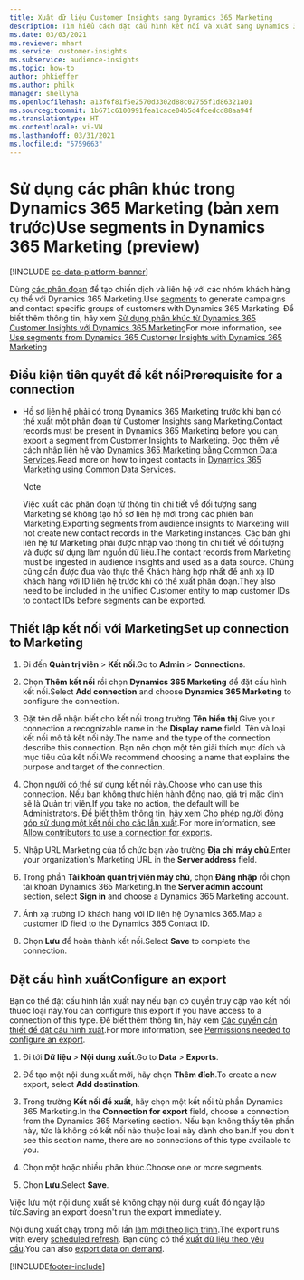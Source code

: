 ```yaml
---
title: Xuất dữ liệu Customer Insights sang Dynamics 365 Marketing
description: Tìm hiểu cách đặt cấu hình kết nối và xuất sang Dynamics 365 Marketing.
ms.date: 03/03/2021
ms.reviewer: mhart
ms.service: customer-insights
ms.subservice: audience-insights
ms.topic: how-to
author: phkieffer
ms.author: philk
manager: shellyha
ms.openlocfilehash: a13f6f81f5e2570d3302d88c02755f1d86321a01
ms.sourcegitcommit: 1b671c6100991fea1cace04b5d4fcedcd88aa94f
ms.translationtype: HT
ms.contentlocale: vi-VN
ms.lasthandoff: 03/31/2021
ms.locfileid: "5759663"
---
```

# <a name="use-segments-in-dynamics-365-marketing-preview"></a><span data-ttu-id="08fb9-103">Sử dụng các phân khúc trong Dynamics 365 Marketing (bản xem trước)</span><span class="sxs-lookup"><span data-stu-id="08fb9-103">Use segments in Dynamics 365 Marketing (preview)</span></span>

[!INCLUDE [cc-data-platform-banner](../includes/cc-data-platform-banner.md)]

<span data-ttu-id="08fb9-104">Dùng [các phân đoạn](segments.md) để tạo chiến dịch và liên hệ với các nhóm khách hàng cụ thể với Dynamics 365 Marketing.</span><span class="sxs-lookup"><span data-stu-id="08fb9-104">Use [segments](segments.md) to generate campaigns and contact specific groups of customers with Dynamics 365 Marketing.</span></span> <span data-ttu-id="08fb9-105">Để biết thêm thông tin, hãy xem [Sử dụng phân khúc từ Dynamics 365 Customer Insights với Dynamics 365 Marketing](/dynamics365/marketing/customer-insights-segments)</span><span class="sxs-lookup"><span data-stu-id="08fb9-105">For more information, see [Use segments from Dynamics 365 Customer Insights with Dynamics 365 Marketing](/dynamics365/marketing/customer-insights-segments)</span></span>

## <a name="prerequisite-for-a-connection"></a><span data-ttu-id="08fb9-106">Điều kiện tiên quyết để kết nối</span><span class="sxs-lookup"><span data-stu-id="08fb9-106">Prerequisite for a connection</span></span>

- <span data-ttu-id="08fb9-107">Hồ sơ liên hệ phải có trong Dynamics 365 Marketing trước khi bạn có thể xuất một phân đoạn từ Customer Insights sang Marketing.</span><span class="sxs-lookup"><span data-stu-id="08fb9-107">Contact records must be present in Dynamics 365 Marketing before you can export a segment from Customer Insights to Marketing.</span></span> <span data-ttu-id="08fb9-108">Đọc thêm về cách nhập liên hệ vào [Dynamics 365 Marketing bằng Common Data Services](connect-power-query.md).</span><span class="sxs-lookup"><span data-stu-id="08fb9-108">Read more on how to ingest contacts in [Dynamics 365 Marketing using Common Data Services](connect-power-query.md).</span></span>

  > [!NOTE]
  > <span data-ttu-id="08fb9-109">Việc xuất các phân đoạn từ thông tin chi tiết về đối tượng sang Marketing sẽ không tạo hồ sơ liên hệ mới trong các phiên bản Marketing.</span><span class="sxs-lookup"><span data-stu-id="08fb9-109">Exporting segments from audience insights to Marketing will not create new contact records in the Marketing instances.</span></span> <span data-ttu-id="08fb9-110">Các bản ghi liên hệ từ Marketing phải được nhập vào thông tin chi tiết về đối tượng và được sử dụng làm nguồn dữ liệu.</span><span class="sxs-lookup"><span data-stu-id="08fb9-110">The contact records from Marketing must be ingested in audience insights and used as a data source.</span></span> <span data-ttu-id="08fb9-111">Chúng cũng cần được đưa vào thực thể Khách hàng hợp nhất để ánh xạ ID khách hàng với ID liên hệ trước khi có thể xuất phân đoạn.</span><span class="sxs-lookup"><span data-stu-id="08fb9-111">They also need to be included in the unified Customer entity to map customer IDs to contact IDs before segments can be exported.</span></span>

## <a name="set-up-connection-to-marketing"></a><span data-ttu-id="08fb9-112">Thiết lập kết nối với Marketing</span><span class="sxs-lookup"><span data-stu-id="08fb9-112">Set up connection to Marketing</span></span>

1. <span data-ttu-id="08fb9-113">Đi đến **Quản trị viên** > **Kết nối**.</span><span class="sxs-lookup"><span data-stu-id="08fb9-113">Go to **Admin** > **Connections**.</span></span>

1. <span data-ttu-id="08fb9-114">Chọn **Thêm kết nối** rồi chọn **Dynamics 365 Marketing** để đặt cấu hình kết nối.</span><span class="sxs-lookup"><span data-stu-id="08fb9-114">Select **Add connection** and choose **Dynamics 365 Marketing** to configure the connection.</span></span>

1. <span data-ttu-id="08fb9-115">Đặt tên dễ nhận biết cho kết nối trong trường **Tên hiển thị**.</span><span class="sxs-lookup"><span data-stu-id="08fb9-115">Give your connection a recognizable name in the **Display name** field.</span></span> <span data-ttu-id="08fb9-116">Tên và loại kết nối mô tả kết nối này.</span><span class="sxs-lookup"><span data-stu-id="08fb9-116">The name and the type of the connection describe this connection.</span></span> <span data-ttu-id="08fb9-117">Bạn nên chọn một tên giải thích mục đích và mục tiêu của kết nối.</span><span class="sxs-lookup"><span data-stu-id="08fb9-117">We recommend choosing a name that explains the purpose and target of the connection.</span></span>

1. <span data-ttu-id="08fb9-118">Chọn người có thể sử dụng kết nối này.</span><span class="sxs-lookup"><span data-stu-id="08fb9-118">Choose who can use this connection.</span></span> <span data-ttu-id="08fb9-119">Nếu bạn không thực hiện hành động nào, giá trị mặc định sẽ là Quản trị viên.</span><span class="sxs-lookup"><span data-stu-id="08fb9-119">If you take no action, the default will be Administrators.</span></span> <span data-ttu-id="08fb9-120">Để biết thêm thông tin, hãy xem [Cho phép người đóng góp sử dụng một kết nối cho các lần xuất](connections.md#allow-contributors-to-use-a-connection-for-exports).</span><span class="sxs-lookup"><span data-stu-id="08fb9-120">For more information, see [Allow contributors to use a connection for exports](connections.md#allow-contributors-to-use-a-connection-for-exports).</span></span>

1. <span data-ttu-id="08fb9-121">Nhập URL Marketing của tổ chức bạn vào trường **Địa chỉ máy chủ**.</span><span class="sxs-lookup"><span data-stu-id="08fb9-121">Enter your organization's Marketing URL in the **Server address** field.</span></span>

1. <span data-ttu-id="08fb9-122">Trong phần **Tài khoản quản trị viên máy chủ**, chọn **Đăng nhập** rồi chọn tài khoản Dynamics 365 Marketing.</span><span class="sxs-lookup"><span data-stu-id="08fb9-122">In the **Server admin account** section, select **Sign in** and choose a Dynamics 365 Marketing account.</span></span>

1. <span data-ttu-id="08fb9-123">Ánh xạ trường ID khách hàng với ID liên hệ Dynamics 365.</span><span class="sxs-lookup"><span data-stu-id="08fb9-123">Map a customer ID field to the Dynamics 365 Contact ID.</span></span>

1. <span data-ttu-id="08fb9-124">Chọn **Lưu** để hoàn thành kết nối.</span><span class="sxs-lookup"><span data-stu-id="08fb9-124">Select **Save** to complete the connection.</span></span> 

## <a name="configure-an-export"></a><span data-ttu-id="08fb9-125">Đặt cấu hình xuất</span><span class="sxs-lookup"><span data-stu-id="08fb9-125">Configure an export</span></span>

<span data-ttu-id="08fb9-126">Bạn có thể đặt cấu hình lần xuất này nếu bạn có quyền truy cập vào kết nối thuộc loại này.</span><span class="sxs-lookup"><span data-stu-id="08fb9-126">You can configure this export if you have access to a connection of this type.</span></span> <span data-ttu-id="08fb9-127">Để biết thêm thông tin, hãy xem [Các quyền cần thiết để đặt cấu hình xuất](export-destinations.md#set-up-a-new-export).</span><span class="sxs-lookup"><span data-stu-id="08fb9-127">For more information, see [Permissions needed to configure an export](export-destinations.md#set-up-a-new-export).</span></span>

1. <span data-ttu-id="08fb9-128">Đi tới **Dữ liệu** > **Nội dung xuất**.</span><span class="sxs-lookup"><span data-stu-id="08fb9-128">Go to **Data** > **Exports**.</span></span>

1. <span data-ttu-id="08fb9-129">Để tạo một nội dung xuất mới, hãy chọn **Thêm đích**.</span><span class="sxs-lookup"><span data-stu-id="08fb9-129">To create a new export, select **Add destination**.</span></span>

1. <span data-ttu-id="08fb9-130">Trong trường **Kết nối để xuất**, hãy chọn một kết nối từ phần Dynamics 365 Marketing.</span><span class="sxs-lookup"><span data-stu-id="08fb9-130">In the **Connection for export** field, choose a connection from the Dynamics 365 Marketing section.</span></span> <span data-ttu-id="08fb9-131">Nếu bạn không thấy tên phần này, tức là không có kết nối nào thuộc loại này dành cho bạn.</span><span class="sxs-lookup"><span data-stu-id="08fb9-131">If you don't see this section name, there are no connections of this type available to you.</span></span>

1. <span data-ttu-id="08fb9-132">Chọn một hoặc nhiều phân khúc.</span><span class="sxs-lookup"><span data-stu-id="08fb9-132">Choose one or more segments.</span></span>

1. <span data-ttu-id="08fb9-133">Chọn **Lưu**.</span><span class="sxs-lookup"><span data-stu-id="08fb9-133">Select **Save**.</span></span>

<span data-ttu-id="08fb9-134">Việc lưu một nội dung xuất sẽ không chạy nội dung xuất đó ngay lập tức.</span><span class="sxs-lookup"><span data-stu-id="08fb9-134">Saving an export doesn't run the export immediately.</span></span>

<span data-ttu-id="08fb9-135">Nội dung xuất chạy trong mỗi lần [làm mới theo lịch trình](system.md#schedule-tab).</span><span class="sxs-lookup"><span data-stu-id="08fb9-135">The export runs with every [scheduled refresh](system.md#schedule-tab).</span></span> <span data-ttu-id="08fb9-136">Bạn cũng có thể [xuất dữ liệu theo yêu cầu](export-destinations.md#run-exports-on-demand).</span><span class="sxs-lookup"><span data-stu-id="08fb9-136">You can also [export data on demand](export-destinations.md#run-exports-on-demand).</span></span> 

[!INCLUDE[footer-include](../includes/footer-banner.md)]
